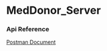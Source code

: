 # MedDonor_Server

### Api Reference
[Postman Document](https://documenter.getpostman.com/view/23530707/2s8Z6vZZfg)

